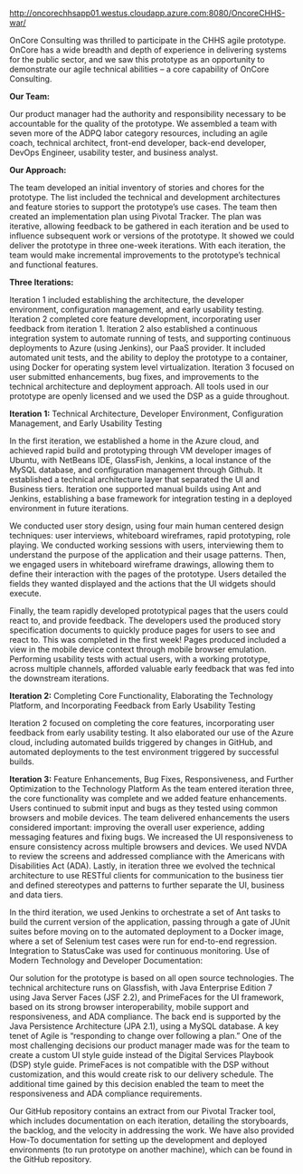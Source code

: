 http://oncorechhsapp01.westus.cloudapp.azure.com:8080/OncoreCHHS-war/

OnCore Consulting was thrilled to participate in the CHHS agile prototype. OnCore has a wide breadth and depth of experience in delivering systems for the public sector, and we saw this prototype as an opportunity to demonstrate our agile technical abilities – a core capability of OnCore Consulting. 

**Our Team:**

Our product manager had the authority and responsibility necessary to be accountable for the quality of the prototype.  We assembled a team with seven more of the ADPQ labor category resources, including an agile coach, technical architect, front-end developer, back-end developer, DevOps Engineer, usability tester, and business analyst. 

**Our Approach:**

The team developed an initial inventory of stories and chores for the prototype.  The list included the technical and development architectures and feature stories to support the prototype’s use cases. 
The team then created an implementation plan using Pivotal Tracker. The plan was iterative, allowing feedback to be gathered in each iteration and be used to influence subsequent work or versions of the prototype.  It showed we could deliver the prototype in three one-week iterations. With each iteration, the team would make incremental improvements to the prototype’s technical and functional features.

**Three Iterations:**

Iteration 1 included establishing the architecture, the developer environment, configuration management, and early usability testing.  Iteration 2 completed core feature development, incorporating user feedback from iteration 1.  Iteration 2 also established a continuous integration system to automate running of tests, and supporting continuous deployments to Azure (using Jenkins), our PaaS provider.  It included automated unit tests, and the ability to deploy the prototype to a container, using Docker for operating system level virtualization.  Iteration 3 focused on user submitted enhancements, bug fixes, and improvements to the technical architecture and deployment approach. All tools used in our prototype are openly licensed and we used the DSP as a guide throughout.

**Iteration 1:** Technical Architecture, Developer Environment, Configuration Management, and Early Usability Testing

In the first iteration, we established a home in the Azure cloud, and achieved rapid build and prototyping through VM developer images of Ubuntu, with NetBeans IDE, GlassFish, Jenkins, a local instance of the MySQL database, and configuration management through Github. It established a technical architecture layer that separated the UI and Business tiers.  Iteration one supported manual builds using Ant and Jenkins, establishing a base framework for integration testing in a deployed environment in future iterations.

We conducted user story design, using four main human centered design techniques: user interviews, whiteboard wireframes, rapid prototyping, role playing. We conducted working sessions with users, interviewing them to understand the purpose of the application and their usage patterns. Then, we engaged users in whiteboard wireframe drawings, allowing them to define their interaction with the pages of the prototype.  Users detailed the fields they wanted displayed and the actions that the UI widgets should execute. 

Finally, the team rapidly developed prototypical pages that the users could react to, and provide feedback.  The developers used the produced story specification documents to quickly produce pages for users to see and react to.  This was completed in the first week!  Pages produced included a view in the mobile device context through mobile browser emulation. Performing usability tests with actual users, with a working prototype, across multiple channels, afforded valuable early feedback that was fed into the downstream iterations. 

**Iteration 2:**  Completing Core Functionality, Elaborating the Technology Platform, and Incorporating Feedback from Early Usability Testing

Iteration 2 focused on completing the core features, incorporating user feedback from early usability testing.  It also elaborated our use of the Azure cloud, including automated builds triggered by changes in GitHub, and automated deployments to the test environment triggered by successful builds.

**Iteration 3:**  Feature Enhancements, Bug Fixes, Responsiveness, and Further Optimization to the Technology Platform 
As the team entered iteration three, the core functionality was complete and we added feature enhancements. Users continued to submit input and bugs as they tested using common browsers and mobile devices. The team delivered enhancements the users considered important: improving the overall user experience, adding messaging features and fixing bugs. We increased the UI responsiveness to ensure consistency across multiple browsers and devices. We used NVDA to review the screens and addressed compliance with the Americans with Disabilities Act (ADA). Lastly, in iteration three we evolved the technical architecture to use RESTful clients for communication to the business tier and defined stereotypes and patterns to further separate the UI, business and data tiers. 

In the third iteration, we used Jenkins to orchestrate a set of Ant tasks to build the current version of the application, passing through a gate of JUnit suites before moving on to the automated deployment to a Docker image, where a set of Selenium test cases were run for end-to-end regression. Integration to StatusCake was used for continuous monitoring.
Use of Modern Technology and Developer Documentation: 

Our solution for the prototype is based on all open source technologies. The technical architecture runs on Glassfish, with Java Enterprise Edition 7 using Java Server Faces (JSF 2.2), and PrimeFaces for the UI framework, based on its strong browser interoperability, mobile support and responsiveness, and ADA compliance. The back end is supported by the Java Persistence Architecture (JPA 2.1), using a MySQL database.  A key tenet of Agile is “responding to change over following a plan.” One of the most challenging decisions our product manager made was for the team to create a custom UI style guide instead of the Digital Services Playbook (DSP) style guide. PrimeFaces is not compatible with the DSP without customization, and this would create risk to our delivery schedule. The additional time gained by this decision enabled the team to meet the responsiveness and ADA compliance requirements. 

Our GitHub repository contains an extract from our Pivotal Tracker tool, which includes documentation on each iteration, detailing the storyboards, the backlog, and the velocity in addressing the work. We have also provided How-To documentation for setting up the development and deployed environments (to run prototype on another machine), which can be found in the GitHub repository.
